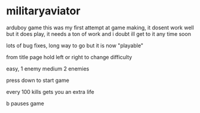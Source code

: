 # militaryaviator
arduboy game 
this was my first attempt at game making, it dosent work well but it does play, it needs a ton of work and i doubt ill get to it any time soon

lots of bug fixes, long way to go but it is now "playable"


from title page hold left or right to change difficulty

easy, 1 enemy medium 2 enemies

press down to start game

every 100 kills gets you an extra life


b pauses game
